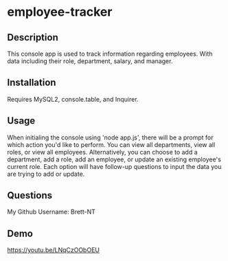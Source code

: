 # employee-tracker

## Description
This console app is used to track information regarding employees. With data including their role, department,  salary, and manager. 

## Installation
Requires MySQL2, console.table, and Inquirer.

## Usage
When initialing the console using 'node app.js', there will be a prompt for which action you'd like to perform. You can view all departments, view all roles, or view all employees. Alternatively, you can choose to add a department, add a role, add an employee, or update an existing employee's current role. Each option will have follow-up questions to input the data you are trying to add or update.

## Questions
My Github Username: Brett-NT

## Demo
https://youtu.be/LNqCzOObOEU
